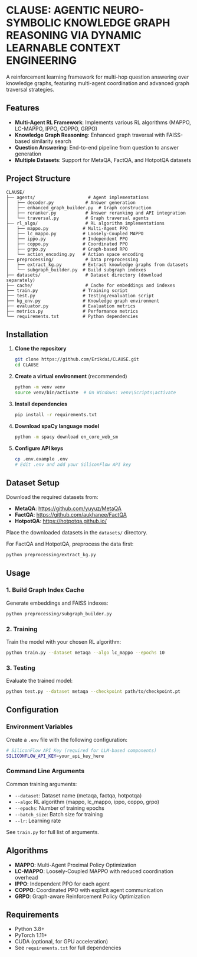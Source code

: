 # CLAUSE: AGENTIC NEURO-SYMBOLIC KNOWLEDGE GRAPH REASONING VIA DYNAMIC LEARNABLE CONTEXT ENGINEERING

A reinforcement learning framework for multi-hop question answering over knowledge graphs, featuring multi-agent coordination and advanced graph traversal strategies.

## Features

- **Multi-Agent RL Framework**: Implements various RL algorithms (MAPPO, LC-MAPPO, IPPO, COPPO, GRPO)
- **Knowledge Graph Reasoning**: Enhanced graph traversal with FAISS-based similarity search
- **Question Answering**: End-to-end pipeline from question to answer generation
- **Multiple Datasets**: Support for MetaQA, FactQA, and HotpotQA datasets

## Project Structure

```
CLAUSE/
├── agents/                    # Agent implementations
│   ├── decoder.py            # Answer generation
│   ├── enhanced_graph_builder.py  # Graph construction
│   ├── reranker.py           # Answer reranking and API integration
│   └── traversal.py          # Graph traversal agents
├── rl_algo/                  # RL algorithm implementations
│   ├── mappo.py             # Multi-Agent PPO
│   ├── lc_mappo.py          # Loosely-Coupled MAPPO
│   ├── ippo.py              # Independent PPO
│   ├── coppo.py             # Coordinated PPO
│   ├── grpo.py              # Graph-based RPO
│   └── action_encoding.py   # Action space encoding
├── preprocessing/            # Data preprocessing
│   ├── extract_kg.py        # Extract knowledge graphs from datasets
│   └── subgraph_builder.py  # Build subgraph indexes
├── datasets/                 # Dataset directory (download separately)
├── cache/                    # Cache for embeddings and indexes
├── train.py                 # Training script
├── test.py                  # Testing/evaluation script
├── kg_env.py                # Knowledge graph environment
├── evaluator.py             # Evaluation metrics
├── metrics.py               # Performance metrics
└── requirements.txt         # Python dependencies
```

## Installation

1. **Clone the repository**
   ```bash
   git clone https://github.com/Erikdai/CLAUSE.git
   cd CLAUSE
   ```

2. **Create a virtual environment** (recommended)
   ```bash
   python -m venv venv
   source venv/bin/activate  # On Windows: venv\Scripts\activate
   ```

3. **Install dependencies**
   ```bash
   pip install -r requirements.txt
   ```

4. **Download spaCy language model**
   ```bash
   python -m spacy download en_core_web_sm
   ```

5. **Configure API keys**
   ```bash
   cp .env.example .env
   # Edit .env and add your SiliconFlow API key
   ```

## Dataset Setup

Download the required datasets from:

- **MetaQA**: https://github.com/yuyuz/MetaQA
- **FactQA**: https://github.com/aukhanee/FactQA
- **HotpotQA**: https://hotpotqa.github.io/

Place the downloaded datasets in the `datasets/` directory.

For FactQA and HotpotQA, preprocess the data first:
```bash
python preprocessing/extract_kg.py
```

## Usage

### 1. Build Graph Index Cache

Generate embeddings and FAISS indexes:
```bash
python preprocessing/subgraph_builder.py
```

### 2. Training

Train the model with your chosen RL algorithm:
```bash
python train.py --dataset metaqa --algo lc_mappo --epochs 10
```

### 3. Testing

Evaluate the trained model:
```bash
python test.py --dataset metaqa --checkpoint path/to/checkpoint.pt
```

## Configuration

### Environment Variables

Create a `.env` file with the following configuration:

```bash
# SiliconFlow API Key (required for LLM-based components)
SILICONFLOW_API_KEY=your_api_key_here
```

### Command Line Arguments

Common training arguments:
- `--dataset`: Dataset name (metaqa, factqa, hotpotqa)
- `--algo`: RL algorithm (mappo, lc_mappo, ippo, coppo, grpo)
- `--epochs`: Number of training epochs
- `--batch_size`: Batch size for training
- `--lr`: Learning rate

See `train.py` for full list of arguments.

## Algorithms

- **MAPPO**: Multi-Agent Proximal Policy Optimization
- **LC-MAPPO**: Loosely-Coupled MAPPO with reduced coordination overhead
- **IPPO**: Independent PPO for each agent
- **COPPO**: Coordinated PPO with explicit agent communication
- **GRPO**: Graph-aware Reinforcement Policy Optimization

## Requirements

- Python 3.8+
- PyTorch 1.11+
- CUDA (optional, for GPU acceleration)
- See `requirements.txt` for full dependencies
